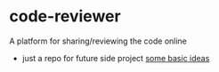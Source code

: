 # code-reviewer
A platform for sharing/reviewing the code online


- just a repo for future side project
[some basic ideas](https://github.com/SunnySunnyOMG/code-reviewer/issues/1)
